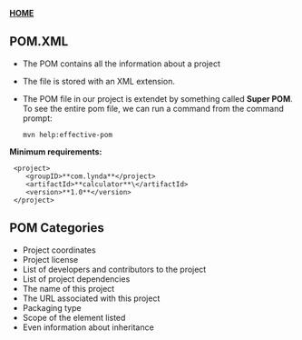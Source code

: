 [**HOME**](../index.md)


## POM.XML

* The POM contains all the information about a project

* The file is stored with an XML extension.

* The POM file in our project is extendet by something called **Super POM**. To see the entire pom file, we can run a command from the command prompt:

      mvn help:effective-pom

**Minimum requirements:**

     <project>
        <groupID>**com.lynda**</project>
        <artifactId>**calculator**\</artifactId>
        <version>**1.0**</version>
     </project>


## POM Categories

* Project coordinates
* Project license
* List of developers and contributors to the project
* List of project dependencies
* The name of this project
* The URL associated with this project
* Packaging type
* Scope of the element listed
* Even information about inheritance



